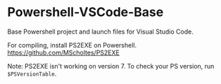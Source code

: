 # Powershell-VSCode-Base
Base Powershell project and launch files for Visual Studio Code.


For compiling, install PS2EXE on Powershell. https://github.com/MScholtes/PS2EXE

Note: PS2EXE isn't working on version 7. To check your PS version, run `$PSVersionTable`.